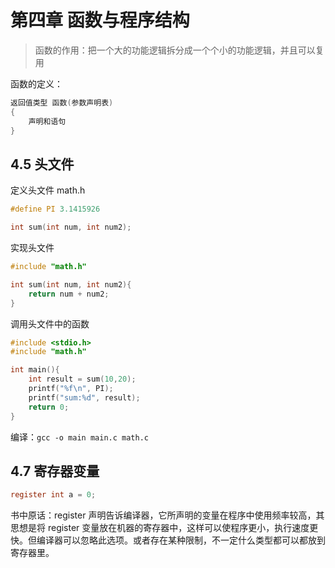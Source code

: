 # 第四章 函数与程序结构

> 函数的作用：把一个大的功能逻辑拆分成一个个小的功能逻辑，并且可以复用

函数的定义：

```c
返回值类型 函数(参数声明表)
{
    声明和语句
}
```

## 4.5 头文件

定义头文件 math.h

```c
#define PI 3.1415926

int sum(int num, int num2);
```

实现头文件

```c
#include "math.h"

int sum(int num, int num2){
    return num + num2;
}
```

调用头文件中的函数

```c
#include <stdio.h>
#include "math.h"

int main(){
    int result = sum(10,20);
    printf("%f\n", PI);
    printf("sum:%d", result);
    return 0;
}
```

编译：`gcc -o main main.c math.c`

## 4.7 寄存器变量

```c
register int a = 0;
```

书中原话：register 声明告诉编译器，它所声明的变量在程序中使用频率较高，其思想是将 register 变量放在机器的寄存器中，这样可以使程序更小，执行速度更快。但编译器可以忽略此选项。或者存在某种限制，不一定什么类型都可以都放到寄存器里。
